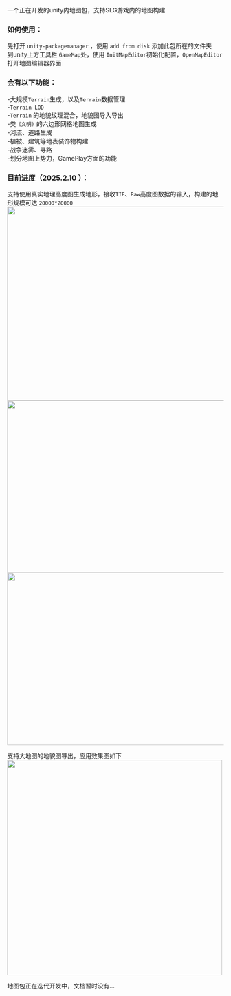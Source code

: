 
一个正在开发的unity内地图包，支持SLG游戏内的地图构建<br> 

### 如何使用：<br> 
先打开 `unity-packagemanager` ，使用 `add from disk` 添加此包所在的文件夹<br> 
到unity上方工具栏 `GameMap`处，使用 `InitMapEditor`初始化配置，`OpenMapEditor`打开地图编辑器界面<br> 

### 会有以下功能：<br> 
-大规模`Terrain`生成，以及`Terrain`数据管理<br> 
-`Terrain LOD`<br> 
-`Terrain` 的地貌纹理混合，地貌图导入导出<br> 
-类`《文明》`的六边形网格地图生成<br> 
-河流、道路生成<br> 
-植被、建筑等地表装饰物构建<br> 
-战争迷雾、寻路<br> 
-划分地图上势力，GamePlay方面的功能<br> 

### 目前进度（2025.2.10 ）：<br> 

支持使用真实地理高度图生成地形，接收`TIF`、`Raw`高度图数据的输入，构建的地形规模可达 `20000*20000` <br> 
<img src="https://github.com/user-attachments/assets/e3d35487-6509-4dc8-8028-8252f1f91ffb" width="720px" height="450px">
<img src="https://github.com/user-attachments/assets/e6859358-fc9b-47a2-bf15-4a1ca9dc052d" width="720px" height="400px">
<img src="https://github.com/user-attachments/assets/52b3768f-341b-4f3e-90ff-3bb7c0afad49" width="720px" height="400px">

支持大地图的地貌图导出，应用效果图如下<br> 
<img src="https://github.com/user-attachments/assets/38c5be83-57bc-40f9-bb8c-eaccc6232f20" width="500px" height="500px">

地图包正在迭代开发中，文档暂时没有...<br> 
